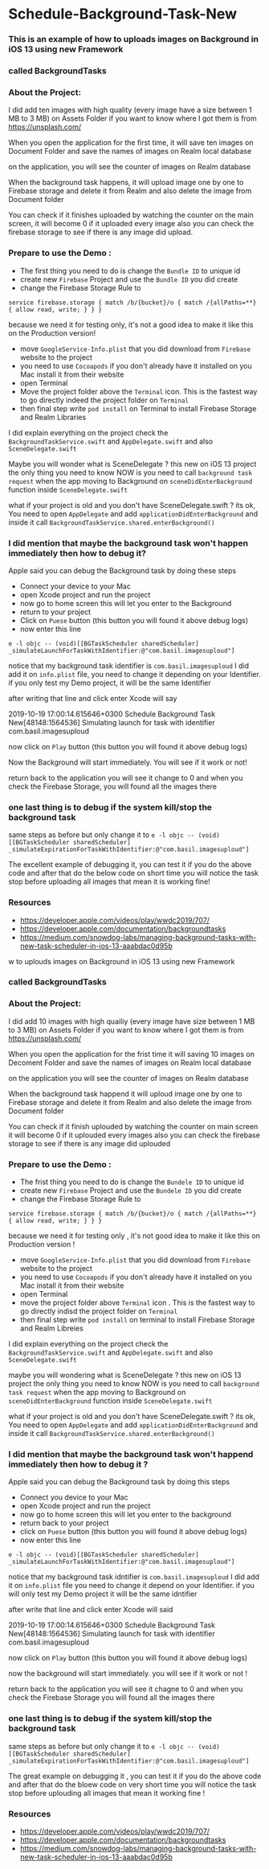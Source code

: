 # Schedule-Background-Task-New

### This is an example of how to uploads images on Background in iOS 13 using new Framework
### called BackgroundTasks

### About the Project:
I did add ten images with high quality (every image have a size between 1 MB to 3 MB) on Assets Folder
if you want to know where I got them is from https://unsplash.com/

When you open the application for the first time, it will save ten images on Document Folder
and save the names of images on Realm local database

on the application, you will see the counter of images on Realm database

When the background task happens, it will upload image one by one to Firebase storage
and delete it from Realm and also delete the image from Document folder

You can check if it finishes uploaded by watching the counter on the main screen, it will become 0 if it uploaded every image 
also you can check the firebase storage to see if there is any image did upload. 


### Prepare to use the Demo :
- The first thing you need to do is change the `Bundle ID` to unique id
- create new `Firebase` Project and use the `Bundle ID` you did create
- change the Firebase Storage Rule to

`service firebase.storage {
  match /b/{bucket}/o {
    match /{allPaths=**} {
      allow read, write;
    }
  }
}`

because we need it for testing only, it's not a good idea to make it like this on the Production version!

- move `GoogleService-Info.plist` that you did download from `Firebase` website to the project
- you need to use `Cocoapods` if you don't already have it installed on you Mac install it from their website
- open Terminal
- Move the project folder above the `Terminal` icon. This is the fastest way to go directly indeed the project folder on `Terminal`
- then final step write `pod install` on Terminal to install Firebase Storage and Realm Libraries 

I did explain everything on the project check the `BackgroundTaskService.swift` and `AppDelegate.swift` and also `SceneDelegate.swift`

Maybe you will wonder what is SceneDelegate ?
this new on iOS 13 project the only thing you need to know NOW is you need to call `background task request` when the app moving to Background 
on `sceneDidEnterBackground` function inside `SceneDelegate.swift`

what if your project is old and you don't have SceneDelegate.swift ?
its ok, You need to open `AppDelegate` and add `applicationDidEnterBackground`
and inside it call `BackgroundTaskService.shared.enterBackground()`

### I did mention that maybe the background task won't happen immediately then how to debug it?
Apple said you can debug the Background task by doing these steps 
- Connect your device to your Mac
- open Xcode project and run the project
- now go to home screen this will let you enter to the Background
- return to your project
- Click on `Puese` button (this button you will found it above debug logs)
- now enter this line 

`e -l objc -- (void)[[BGTaskScheduler sharedScheduler] _simulateLaunchForTaskWithIdentifier:@"com.basil.imagesuploud"]`

notice that my background task identifier is `com.basil.imagesuploud`
I did add it on `info.plist` file, you need to change it depending on your Identifier. if you only test my Demo project, it will be the same Identifier

after writing that line and click enter
Xcode will say

2019-10-19 17:00:14.615646+0300 Schedule Background Task New[48148:1564536] Simulating launch for task with identifier com.basil.imagesuploud

now click on `Play` button (this button you will found it above debug logs)

Now the Background will start immediately. You will see if it work or not!

return back to the application you will see it change to 0
and when you check the Firebase Storage, you will found all the images there 

### one last thing is to debug if the system kill/stop the background task
same steps as before but only change it to 
`e -l objc -- (void)[[BGTaskScheduler sharedScheduler] _simulateExpirationForTaskWithIdentifier:@"com.basil.imagesuploud"]`

The excellent example of debugging it, you can test it if you do the above code and after that do the below code on short time
you will notice the task stop before uploading all images that mean it is working fine!


### Resources 
- https://developer.apple.com/videos/play/wwdc2019/707/
- https://developer.apple.com/documentation/backgroundtasks
- https://medium.com/snowdog-labs/managing-background-tasks-with-new-task-scheduler-in-ios-13-aaabdac0d95b

w to uplouds images on Background in iOS 13 using new Framework
### called BackgroundTasks

### About the Project:
I did add 10 images with high quailiy (every image have size between 1 MB to 3 MB) on Assets Folder
if you want to know where I got them is from https://unsplash.com/

When you open the application for the frist time it will saving 10 images on Decoment Folder
and save the names of images on Realm local database

on the application you will see the counter of images on Realm database

When the background task happend it will uploud image one by one to Firebase storage
and delete it from Realm and also delete the image from Document folder

You can check if it finish uplouded by watching the counter on main screen it will become 0 if it uplouded every images 
also you can check the firebase storage to see if there is any image did uplouded 


### Prepare to use the Demo :
- The frist thing you need to do is change the `Bundele ID` to unique id
- create new `Firebase` Project and use the `Bundele ID` you did create
- change the Firebase Storage Rule to

`service firebase.storage {
  match /b/{bucket}/o {
    match /{allPaths=**} {
      allow read, write;
    }
  }
}`

because we need it for testing only , it's not good idea to make it like this on Production version !

- move `GoogleService-Info.plist` that you did download from `Firebase` website to the project
- you need to use `Cocoapods` if you don't already have it installed on you Mac install it from their website
- open Terminal
- move the project folder above `Terminal` icon . This is the fastest way to go directly indisd the project folder on `Terminal`
- then final step write `pod install` on terminal to install Firebase Storage and Realm Libreies 

I did explain everything on the project check the `BackgroundTaskService.swift` and `AppDelegate.swift` and also `SceneDelegate.swift`

maybe you will wondering what is SceneDelegate ?
this new on iOS 13 project the only thing you need to know NOW is you need to call `background task request` when the app moving to Background 
on `sceneDidEnterBackground` function inside `SceneDelegate.swift`

what if your project is old and you don't have SceneDelegate.swift ?
its ok, You need to open `AppDelegate` and add `applicationDidEnterBackground`
and inside it call `BackgroundTaskService.shared.enterBackground()`

### I did mention that maybe the background task won't happend immediately then how to debug it ?
Apple said you can debug the Background task by doing this steps 
- Connect you device to your Mac
- open Xcode project and run the project
- now go to home screen this will let you enter to the background
- return back to your project
- click on `Puese` button (this button you will found it above debug logs)
- now enter this line 

`e -l objc -- (void)[[BGTaskScheduler sharedScheduler] _simulateLaunchForTaskWithIdentifier:@"com.basil.imagesuploud"]`

notice that my background task idntifier is `com.basil.imagesuploud`
I did add it on `info.plist` file you need to change it depend on your Identifier. if you will only test my Demo project it will be the same idntifier

after write that line and click enter
Xcode will said

2019-10-19 17:00:14.615646+0300 Schedule Background Task New[48148:1564536] Simulating launch for task with identifier com.basil.imagesuploud

now click on `Play` button (this button you will found it above debug logs)

now the background will start immediately. you will see if it work or not !

return back to the application you will see it chagne to 0
and when you check the Firebase Storage you will found all the images there 

### one last thing is to debug if the system kill/stop the background task
same steps as before but only change it to 
`e -l objc -- (void)[[BGTaskScheduler sharedScheduler] _simulateExpirationForTaskWithIdentifier:@"com.basil.imagesuploud"]`

The great example on debugging it , you can test it if you do the above code and after that do the bloew code on very short time
you will notice the task stop before uplouding all images that mean it working fine !


### Resources 
- https://developer.apple.com/videos/play/wwdc2019/707/
- https://developer.apple.com/documentation/backgroundtasks
- https://medium.com/snowdog-labs/managing-background-tasks-with-new-task-scheduler-in-ios-13-aaabdac0d95b

